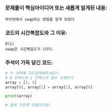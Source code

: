 ### 문제풀이 핵심아이디어 또는 새롭게 알게된 내용: 
    파이썬에서 swqp하는 방법을 알게 되었다
    
### 코드의 시간복잡도와 그 이유:
    O(1)
    swap은 시간복잡도가 1이다.
    
    
### 주석이 가득 담긴 코드:
```python
# 이 아래에 코드입력해주세요!!
# 0 인덱스와 1 인덱스의 원소 교체하기
array = [3, 5]
array[0], array[1] = array[1], array[0]

print(array)

# 밑에 지우면 안올라가요!
```